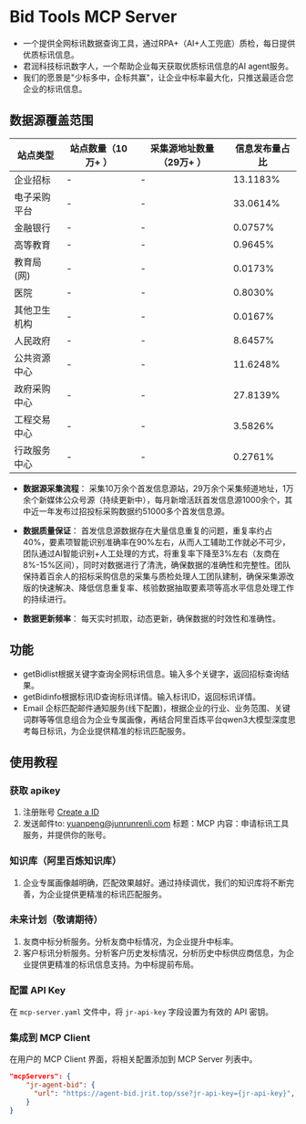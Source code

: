 # Bid Tools MCP Server

- 一个提供全网标讯数据查询工具，通过RPA+（AI+人工兜底）质检，每日提供优质标讯信息。
- 君润科技标讯数字人，一个帮助企业每天获取优质标讯信息的AI agent服务。
- 我们的愿景是"少标多中，企标共赢"，让企业中标率最大化，只推送最适合您企业的标讯信息。

## 数据源覆盖范围

| 站点类型         | 站点数量（10万+ ） | 采集源地址数量（29万+ ） | 信息发布量占比 |
|------------------|----------|------------|----------------|
| 企业招标         | -        |-           | 13.1183%       |
| 电子采购平台     | -        | -          | 33.0614%       |
| 金融银行         | -        | -          | 0.0757%        |
| 高等教育         | -        | -          | 0.9645%        |
| 教育局(网)       | -        | -          | 0.0173%        |
| 医院             | -        | -          | 0.8030%        |
| 其他卫生机构     | -        | -          | 0.0167%        |
| 人民政府         | -        | -          | 8.6457%        |
| 公共资源中心     | -        | -          | 11.6248%       |
| 政府采购中心     | -        | -          | 27.8139%       |
| 工程交易中心     | -        | -          | 3.5826%        |
| 行政服务中心     | -        | -          | 0.2761%        |


- **数据源采集流程**：
采集10万余个首发信息源站，29万余个采集频道地址，1万余个新媒体公众号源（持续更新中），每月新增活跃首发信息源1000余个，其中近一年发布过招投标采购数据约51000多个首发信息源。

- **数据质量保证**：
首发信息源数据存在大量信息重复的问题，重复率约占40%，要素项智能识别准确率在90%左右，从而人工辅助工作就必不可少，团队通过AI智能识别+人工处理的方式，将重复率下降至3%左右（友商在8%-15%区间），同时对数据进行了清洗，确保数据的准确性和完整性。团队保持着百余人的招标采购信息的采集与质检处理人工团队建制，确保采集源改版的快速解决、降低信息重复率、核验数据抽取要素项等高水平信息处理工作的持续进行。

- **数据更新频率**：
每天实时抓取，动态更新，确保数据的时效性和准确性。



## 功能

- getBidlist根据关键字查询全网标讯信息。输入多个关键字，返回招标查询结果。
- getBidinfo根据标讯ID查询标讯详情。输入标讯ID，返回标讯详情。
- Email 企标匹配邮件通知服务(线下配置)，根据企业的行业、业务范围、关键词群等等信息组合为企业专属画像，再结合阿里百炼平台qwen3大模型深度思考每日标讯，为企业提供精准的标讯匹配服务。

## 使用教程

### 获取 apikey
1. 注册账号 [Create a  ID](https://agent.junrunrenli.com/#/index?src=higress)
2. 发送邮件to: yuanpeng@junrunrenli.com   标题：MCP  内容：申请标讯工具服务，并提供你的账号。

### 知识库（阿里百炼知识库）
1. 企业专属画像越明确，匹配效果越好。通过持续调优，我们的知识库将不断完善，为企业提供更精准的标讯匹配服务。

### 未来计划（敬请期待）
1. 友商中标分析服务。分析友商中标情况，为企业提升中标率。
2. 客户标讯分析服务。分析客户历史发标情况，分析历史中标供应商信息，为企业提供更精准的标讯信息支持。为中标提前布局。

### 配置 API Key

在 `mcp-server.yaml` 文件中，将 `jr-api-key` 字段设置为有效的 API 密钥。

### 集成到 MCP Client

在用户的 MCP Client 界面，将相关配置添加到 MCP Server 列表中。

```json
"mcpServers": {
    "jr-agent-bid": {
      "url": "https://agent-bid.jrit.top/sse?jr-api-key={jr-api-key}",
    }
}